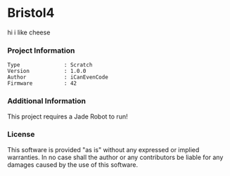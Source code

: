 Bristol4
================

hi i like cheese

### Project Information
```
Type              : Scratch
Version           : 1.0.0
Author            : iCanEvenCode
Firmware          : 42
```

### Additional Information
This project requires a Jade Robot to run!

### License
This software is provided "as is" without any expressed or implied warranties.  In no case shall the author or any contributors be liable for any damages caused by the use of this software.

